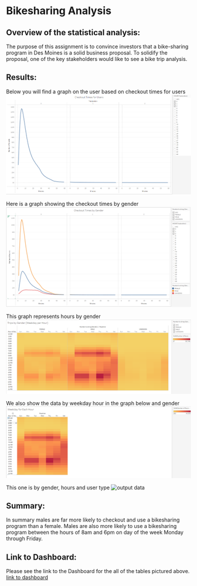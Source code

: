 # Bikesharing Analysis
## Overview of the statistical analysis:
The purpose of this assignment is to convince investors that a bike-sharing program in Des Moines is a solid business proposal. To solidify the proposal, one of the key stakeholders would like to see a bike trip analysis.
## Results:
Below you will find a graph on the user based on checkout times for users
![Outcome](Images/times_by_user.PNG)

Here is a graph showing the checkout times by gender
![output data](Images/times_by_gender.PNG)

This graph represents hours by gender
![output data](Images/hours_by_gender.PNG)

We also show the data by weekday hour in the graph below and gender
![output data](Images/weekday_hours.PNG)

This one is by gender, hours and user type
![output data](Images/weekday_by_gender)

## Summary:
In summary males are far more likely to checkout and use a bikesharing program than a female. Males are also more likely to use a bikesharing program between the hours of 8am and 6pm on day of the week Monday through Friday. 


## Link to Dashboard:
Please see the link to the Dashboard for the all of the tables pictured above.
[link to dashboard](https://public.tableau.com/app/profile/aaron.horneman/viz/BikeRide_Challenge_16747754228590/Story1?publish=yes)
